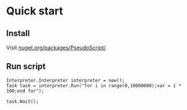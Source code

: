 # Quick start

## Install

Visit [nuget.org/packages/PseudoScript/](https://www.nuget.org/packages/PseudoScript/).

## Run script

```
Interpreter.Interpreter interpreter = new();
Task task = interpreter.Run("for i in range(0,10000000);var = i * 100;end for");

task.Wait();
```